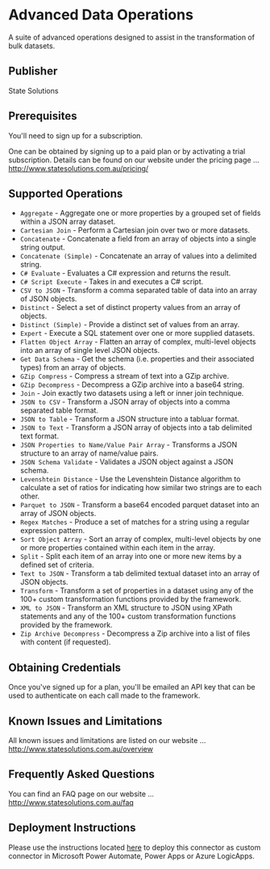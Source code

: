 # Advanced Data Operations  
A suite of advanced operations designed to assist in the transformation of bulk datasets.

## Publisher
State Solutions

## Prerequisites
You'll need to sign up for a subscription.  

One can be obtained by signing up to a paid plan or by activating a trial subscription.  Details can be found on our website under the pricing page ... http://www.statesolutions.com.au/pricing/

## Supported Operations
- `Aggregate` - Aggregate one or more properties by a grouped set of fields within a JSON array dataset.  
- `Cartesian Join` - Perform a Cartesian join over two or more datasets.  
- `Concatenate` - Concatenate a field from an array of objects into a single string output.  
- `Concatenate (Simple)` - Concatenate an array of values into a delimited string.
- `C# Evaluate` - Evaluates a C# expression and returns the result.
- `C# Script Execute` - Takes in and executes a C# script.
- `CSV to JSON` - Transform a comma separated table of data into an array of JSON objects.  
- `Distinct` - Select a set of distinct property values from an array of objects.  
- `Distinct (Simple)` - Provide a distinct set of values from an array.  
- `Expert` - Execute a SQL statement over one or more supplied datasets.  
- `Flatten Object Array` - Flatten an array of complex, multi-level objects into an array of single level JSON objects.  
- `Get Data Schema` - Get the schema (i.e. properties and their associated types) from an array of objects.
- `GZip Compress` - Compress a stream of text into a GZip archive.
- `GZip Decompress` - Decompress a GZip archive into a base64 string.
- `Join` - Join exactly two datasets using a left or inner join technique.  
- `JSON to CSV` - Transform a JSON array of objects into a comma separated table format.  
- `JSON to Table` - Transform a JSON structure into a tabluar format.
- `JSON to Text` - Transform a JSON array of objects into a tab delimited text format.
- `JSON Properties to Name/Value Pair Array` - Transforms a JSON structure to an array of name/value pairs.
- `JSON Schema Validate` - Validates a JSON object against a JSON schema.
- `Levenshtein Distance` - Use the Levenshtein Distance algorithm to calculate a set of ratios for indicating how similar two strings are to each other.  
- `Parquet to JSON` - Transform a base64 encoded parquet dataset into an array of JSON objects.  
- `Regex Matches` - Produce a set of matches for a string using a regular expression pattern. 
- `Sort Object Array` - Sort an array of complex, multi-level objects by one or more properties contained within each item in the array.  
- `Split` - Split each item of an array into one or more new items by a defined set of criteria.  
- `Text to JSON` - Transform a tab delimited textual dataset into an array of JSON objects.  
- `Transform` - Transform a set of properties in a dataset using any of the 100+ custom transformation functions provided by the framework.
- `XML to JSON` - Transform an XML structure to JSON using XPath statements and any of the 100+ custom transformation functions provided by the framework.
- `Zip Archive Decompress` - Decompress a Zip archive into a list of files with content (if requested).

## Obtaining Credentials
Once you've signed up for a plan, you'll be emailed an API key that can be used to authenticate on each call made to the framework.

## Known Issues and Limitations
All known issues and limitations are listed on our website ... http://www.statesolutions.com.au/overview

## Frequently Asked Questions
You can find an FAQ page on our website ... http://www.statesolutions.com.au/faq

## Deployment Instructions
Please use the instructions located [here](https://docs.microsoft.com/en-us/connectors/custom-connectors/paconn-cli) to deploy this connector as custom connector in Microsoft Power Automate, Power Apps or Azure LogicApps.